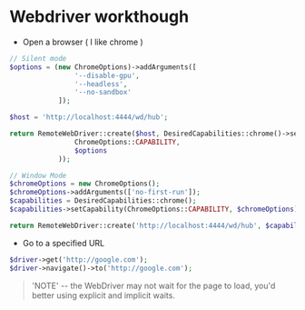 # Webdriver workthough

* Open a browser ( I like chrome )

```PHP
// Silent mode
$options = (new ChromeOptions)->addArguments([
                '--disable-gpu',
                '--headless',
                '--no-sandbox'
            ]);

$host = 'http://localhost:4444/wd/hub';

return RemoteWebDriver::create($host, DesiredCapabilities::chrome()->setCapability(
                ChromeOptions::CAPABILITY,
                $options
            ));

// Window Mode
$chromeOptions = new ChromeOptions();
$chromeOptions->addArguments(['no-first-run']);
$capabilities = DesiredCapabilities::chrome();
$capabilities->setCapability(ChromeOptions::CAPABILITY, $chromeOptions);

return RemoteWebDriver::create('http://localhost:4444/wd/hub', $capabilities);
```

* Go to a specified URL

```PHP
$driver->get('http://google.com');
$driver->navigate()->to('http://google.com');
```

> 'NOTE' -- the WebDriver may not wait for the page to load, you'd better using explicit and implicit waits.
